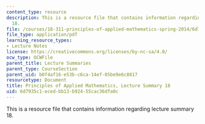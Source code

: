 ```yaml
---
content_type: resource
description: This is a resource file that contains information regarding lecture summary
  18.
file: /courses/18-311-principles-of-applied-mathematics-spring-2014/6d7935c1ecedbb13b92455cac36dfa0c_MIT18_311S14_Lecture18.pdf
file_type: application/pdf
learning_resource_types:
- Lecture Notes
license: https://creativecommons.org/licenses/by-nc-sa/4.0/
ocw_type: OCWFile
parent_title: Lecture Summaries
parent_type: CourseSection
parent_uid: b0f4af16-e53b-c6ca-14ef-05be9e6c8817
resourcetype: Document
title: Principles of Applied Mathematics, Lecture Summary 18
uid: 6d7935c1-eced-bb13-b924-55cac36dfa0c
---
```

This is a resource file that contains information regarding lecture summary 18.